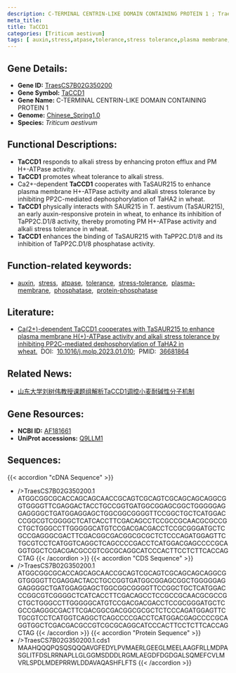 ```yaml
---
description: C-TERMINAL CENTRIN-LIKE DOMAIN CONTAINING PROTEIN 1 ; TraesCS7B02G350200 ; Triticum aestivum
meta_title:
title: TaCCD1
categories: [Triticum aestivum]
tags: [ auxin,stress,atpase,tolerance,stress tolerance,plasma membrane,phosphatase,protein phosphatase ]
---
```


## Gene Details:
- **Gene ID:**	[TraesCS7B02G350200](http://202.194.139.32/cgi-bin/geneDetail.py?search=TraesCS7B02G350200)
- **Gene Symbol:** <u>TaCCD1</u>
- **Gene Name:** C-TERMINAL CENTRIN-LIKE DOMAIN CONTAINING PROTEIN 1
- **Genome:** [Chinese_Spring1.0](https://ensembl.gramene.org/Triticum_aestivum/Info/Index)
- **Species:** *Triticum aestivum*

## Functional Descriptions:
   - **TaCCD1** responds to alkali stress by enhancing proton efflux and PM H+-ATPase activity.
   - **TaCCD1** promotes wheat tolerance to alkali stress.
   - Ca2+-dependent **TaCCD1** cooperates with TaSAUR215 to enhance plasma membrane H+-ATPase activity and alkali stress tolerance by inhibiting PP2C-mediated dephosphorylation of TaHA2 in wheat.
   - **TaCCD1** physically interacts with SAUR215 in T. aestivum (TaSAUR215), an early auxin-responsive protein in wheat, to enhance its inhibition of TaPP2C.D1/8 activity, thereby promoting PM H+-ATPase activity and alkali stress tolerance in wheat.
   - **TaCCD1** enhances the binding of TaSAUR215 with TaPP2C.D1/8 and its inhibition of TaPP2C.D1/8 phosphatase activity.

## Function-related keywords:
   - [auxin](/tags/auxin/),&nbsp;&nbsp;[stress](/tags/stress/),&nbsp;&nbsp;[atpase](/tags/atpase/),&nbsp;&nbsp;[tolerance](/tags/tolerance/),&nbsp;&nbsp;[stress-tolerance](/tags/stress-tolerance/),&nbsp;&nbsp;[plasma-membrane](/tags/plasma-membrane/),&nbsp;&nbsp;[phosphatase](/tags/phosphatase/),&nbsp;&nbsp;[protein-phosphatase](/tags/protein-phosphatase/)

## Literature:
   - [Ca(2+)-dependent TaCCD1 cooperates with TaSAUR215 to enhance plasma membrane H(+)-ATPase activity and alkali stress tolerance by inhibiting PP2C-mediated dephosphorylation of TaHA2 in wheat.]( https://www.sciencedirect.com/science/article/pii/S1674205223000102?via%3Dihub)&nbsp;&nbsp;DOI:&nbsp;&nbsp;[10.1016/j.molp.2023.01.010](https://www.sciencedirect.com/science/article/pii/S1674205223000102?via%3Dihub);&nbsp;&nbsp;PMID:&nbsp;&nbsp;[36681864](https://pubmed.ncbi.nlm.nih.gov/36681864/)

## Related News:
   - [山东大学刘树伟教授课题组解析TaCCD1调控小麦耐碱性分子机制](https://mp.weixin.qq.com/s?__biz=MzIyOTY2NDYyNQ==&mid=2247563881&idx=4&sn=8d38ce78781872917f3e78e4189f4001&chksm=e8bc8877dfcb0161fd60b7f765678b6efc3c3d4bf9db8645ba8a1ed50e711eba36191f1d0ccb&scene=27#wechat_redirect)

## Gene Resources:
- **NCBI ID:**  [AF181661](https://www.ncbi.nlm.nih.gov/gene/?term=AF181661)
- **UniProt accessions:** [Q9LLM1](https://www.uniprot.org/uniprotkb/Q9LLM1/entry)



## Sequences:
{{< accordion "cDNA Sequence" >}}
- />TraesCS7B02G350200.1<br>
ATGGCGGCGCACCAGCAGCAACCGCAGTCGCAGTCGCAGCAGCAGGCGGTGGGGTTCGAGGACTACCTGCCGGTGATGGCGGAGCGGCTGGGGGAGGAGGGGCTGATGGAGGAGCTGGCGGCGGGGTTCCGGCTGCTCATGGACCCGGCGTCGGGGCTCATCACCTTCGACAGCCTCCGCCGCAACGCGCCGCTGCTGGGCCTTGGGGGCATGTCCGACGACGACCTCCGCGGGATGCTCGCCGAGGGCGACTTCGACGGCGACGGCGCGCTCTCCCAGATGGAGTTCTGCGTCCTCATGGTCAGGCTCAGCCCCGACCTCATGGACGAGCCCCGCAGGTGGCTCGACGACGCCGTCGCGCAGGCATCCCACTTCCTCTTCACCAGCTAG
{{< /accordion >}}
{{< accordion "CDS Sequence" >}}
- />TraesCS7B02G350200.1<br>
ATGGCGGCGCACCAGCAGCAACCGCAGTCGCAGTCGCAGCAGCAGGCGGTGGGGTTCGAGGACTACCTGCCGGTGATGGCGGAGCGGCTGGGGGAGGAGGGGCTGATGGAGGAGCTGGCGGCGGGGTTCCGGCTGCTCATGGACCCGGCGTCGGGGCTCATCACCTTCGACAGCCTCCGCCGCAACGCGCCGCTGCTGGGCCTTGGGGGCATGTCCGACGACGACCTCCGCGGGATGCTCGCCGAGGGCGACTTCGACGGCGACGGCGCGCTCTCCCAGATGGAGTTCTGCGTCCTCATGGTCAGGCTCAGCCCCGACCTCATGGACGAGCCCCGCAGGTGGCTCGACGACGCCGTCGCGCAGGCATCCCACTTCCTCTTCACCAGCTAG
{{< /accordion >}}
{{< accordion "Protein Sequence" >}}
- />TraesCS7B02G350200.1.cds1<br>
MAAHQQQPQSQSQQQAVGFEDYLPVMAERLGEEGLMEELAAGFRLLMDPASGLITFDSLRRNAPLLGLGGMSDDDLRGMLAEGDFDGDGALSQMEFCVLMVRLSPDLMDEPRRWLDDAVAQASHFLFTS
{{< /accordion >}}
